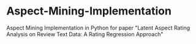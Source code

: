# Aspect-Mining-Implementation
Aspect Mining Implementation in Python for paper "Latent Aspect Rating Analysis on Review Text Data:
A Rating Regression Approach"
